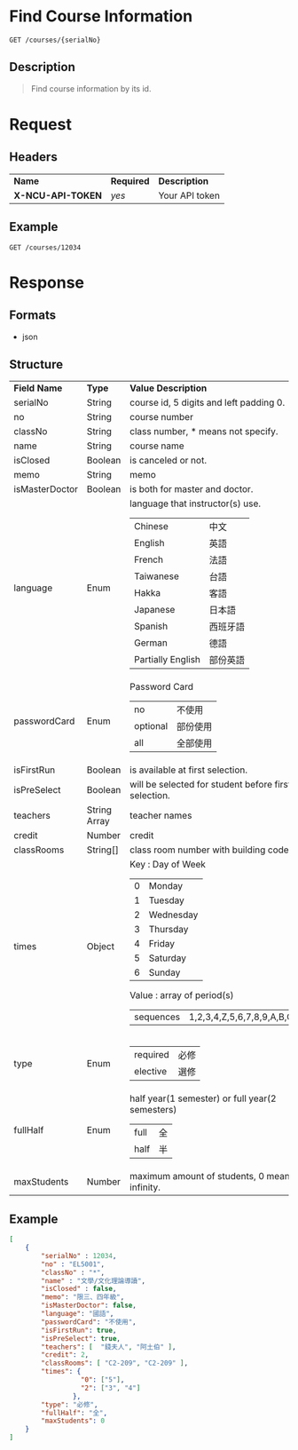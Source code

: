 # Find Course Information

```
GET /courses/{serialNo}
```

## Description
> Find course information by its id.

# Request
## Headers
<table>
  <tr>
    <td><b>Name</b></td>
    <td><b>Required</b></td>
    <td><b>Description</b></td>
  </tr>
  <tr>
    <td><b>X-NCU-API-TOKEN</b></td>
    <td><i>yes</i></td>
    <td>Your API token</td>
  </tr>
</table>

## Example
```
GET /courses/12034
```

# Response

## Formats
- json

## Structure
<table>
    <tr>
		<td><b>Field Name</b></td>
		<td><b>Type</b></td>
		<td><b>Value Description</b></td>
	</tr>
    <tr>
        <td>serialNo</td>
        <td>String</td>
        <td>course id, 5 digits and left padding 0.</td>
    </tr>
    <tr>
        <td>no</td>
        <td>String</td>
        <td>course number</td>
    </tr>
    <tr>
        <td>classNo</td>
        <td>String</td>
        <td>class number, * means not specify.</td>
    </tr>
    <tr>
        <td>name</td>
        <td>String</td>
        <td>course name</td>
    </tr>
    <tr>
        <td>isClosed</td>
        <td>Boolean</td>
        <td>is canceled or not.</td>
    </tr>
    <tr>
        <td>memo</td>
        <td>String</td>
        <td>memo</td>
    </tr>
    <tr>
        <td>isMasterDoctor</td>
        <td>Boolean</td>
        <td>is both for master and doctor.</td>
    </tr>
    <tr>
        <td>language</td>
        <td>Enum</td>
        <td>language that instructor(s) use.
            <table>
                <tr>
                    <td>Chinese</td>
                    <td>中文</td>
                </tr>
                <tr>
                    <td>English</td>
                    <td>英語</td>
                </tr>
                <tr>
                    <td>French</td>
                    <td>法語</td>
                </tr>
                <tr>
                    <td>Taiwanese</td>
                    <td>台語</td>
                </tr>
                <tr>
                    <td>Hakka</td>
                    <td>客語</td>
                </tr>
                <tr>
                    <td>Japanese</td>
                    <td>日本語</td>
                </tr>
                <tr>
                    <td>Spanish</td>
                    <td>西班牙語</td>
                </tr>
                <tr>
                    <td>German</td>
                    <td>德語</td>
                </tr>
                <tr>
                    <td>Partially English</td>
                    <td>部份英語</td>
                </tr>
            </table>
        </td>
    </tr>
    <tr>
        <td>passwordCard</td>
        <td>Enum</td>
        <td>
            Password Card
            <table>
                <tr>
                    <td>no</td>
                    <td>不使用</td>
                </tr>
                <tr>
                    <td>optional</td>
                    <td>部份使用</td>
                </tr>
                <tr>
                    <td>all</td>
                    <td>全部使用</td>
                </tr>
            </table>
        </td>
    </tr>
    <tr>
        <td>isFirstRun</td>
        <td>Boolean</td>
        <td>is available at first selection.</td>
    </tr>
    <tr>
        <td>isPreSelect</td>
        <td>Boolean</td>
        <td>will be selected for student before first selection.</td>
    </tr>
    <tr>
        <td>teachers</td>
        <td>String Array</td>
        <td>teacher names</td>
    </tr>
    <tr>
        <td>credit</td>
        <td>Number</td>
        <td>credit</td>
    </tr>
    <tr>
        <td>classRooms</td>
        <td>String[]</td>
        <td>class room number with building code</td>
    </tr>
    <tr>
        <td>times</td>
        <td>Object</td>
        <td>Key : Day of Week
            <table>
                <tr>
                    <td>0</td>
                    <td>Monday</td>
                </tr>
                <tr>
                    <td>1</td>
                    <td>Tuesday</td>
                </tr>
                <tr>
                    <td>2</td>
                    <td>Wednesday</td>
                </tr>
                <tr>
                    <td>3</td>
                    <td>Thursday</td>
                </tr>
                <tr>
                    <td>4</td>
                    <td>Friday</td>
                </tr>
                <tr>
                    <td>5</td>
                    <td>Saturday</td>
                </tr>
                <tr>
                    <td>6</td>
                    <td>Sunday</td>
                </tr>
            </table>
            Value : array of period(s)
            <table>
                <tr>
                    <td>sequences</td>
                    <td>1,2,3,4,Z,5,6,7,8,9,A,B,C,D,E,F</td>
                </tr>
            </table>
        </td>
    </tr>
    <tr>
        <td>type</td>
        <td>Enum</td>
        <td>
            <table>
                <tr>
                    <td>required</td>
                    <td>必修</td>
                </tr>
                <tr>
                    <td>elective</td>
                    <td>選修</td>
                </tr>
            </table>
        </td>
    </tr>
    <tr>
        <td>fullHalf</td>
        <td>Enum</td>
        <td>half year(1 semester) or full year(2 semesters)
            <table>
                <tr>
                    <td>full</td>
                    <td>全</td>
                </tr>
                <tr>
                    <td>half</td>
                    <td>半</td>
                </tr>
            </table>
        </td>					
    </tr>
    <tr>
        <td>maxStudents</td>
        <td>Number</td>
        <td>maximum amount of students, 0 means infinity.</td>
    </tr>
</table>

## Example
```json
[
	{
        "serialNo" : 12034,
        "no" : "EL5001",
        "classNo" : "*",
        "name" : "文學/文化理論導讀",
        "isClosed" : false,
        "memo": "限三、四年級",
        "isMasterDoctor": false,
        "language": "國語",
        "passwordCard": "不使用",
        "isFirstRun": true,
        "isPreSelect": true,
        "teachers": [  "錢夫人", "阿土伯" ],
        "credit": 2,
        "classRooms": [ "C2-209", "C2-209" ],
        "times": {
                  "0": ["5"],
                  "2": ["3", "4"]
                },
        "type": "必修",
        "fullHalf": "全",
        "maxStudents": 0
    }
]
```